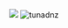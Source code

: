 <img src="https://cdn.discordapp.com/attachments/712351196106457158/814035995544518686/aboutMe.png" />
<img src="https://github-readme-stats.vercel.app/api?username=tunadnz&show_icons=true&theme=tokyonight" alt="tunadnz" />
